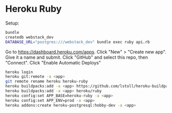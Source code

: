 # Heroku Ruby

Setup:

```bash
bundle
createdb webstack_dev
DATABASE_URL="postgres:///webstack_dev" bundle exec ruby api.rb
```

Go to <https://dashboard.heroku.com/apps>.
Click "New" > "Create new app".
Give it a name and submit.
Click "GitHub" and select this repo, then "Connect".
Click "Enable Automatic Deploys"

```bash
heroku login
heroku git:remote -a <app>
git remote rename heroku heroku-ruby
heroku buildpacks:add -a <app> https://github.com/lstoll/heroku-buildpack-monorepo
heroku buildpacks:add -a <app> heroku/ruby
heroku config:set APP_BASE=heroku-ruby -a <app>
heroku config:set APP_ENV=prod -a <app>
heroku addons:create heroku-postgresql:hobby-dev -a <app>
```
